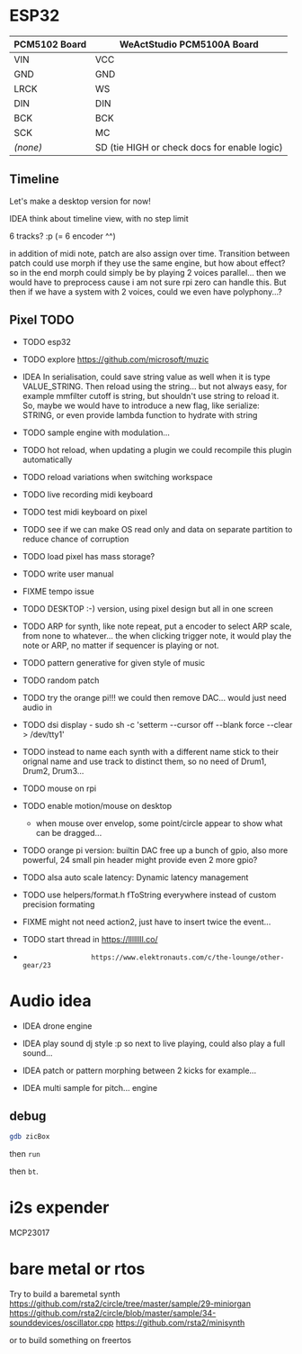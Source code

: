 # ESP32

| PCM5102 Board | WeActStudio PCM5100A Board                   |
| ------------- | -------------------------------------------- |
| VIN           | VCC                                          |
| GND           | GND                                          |
| LRCK          | WS                                           |
| DIN           | DIN                                          |
| BCK           | BCK                                          |
| SCK           | MC                                           |
| *(none)*      | SD (tie HIGH or check docs for enable logic) |

## Timeline

Let's make a desktop version for now!

IDEA think about timeline view, with no step limit

6 tracks? :p (= 6 encoder ^^)

in addition of midi note, patch are also assign over time. Transition between patch could use morph if they use the same engine, but how about effect? so in the end morph could simply be by playing 2 voices parallel... then we would have to preprocess cause i am not sure rpi zero can handle this.
But then if we have a system with 2 voices, could we even have polyphony...?

## Pixel TODO

- TODO esp32


- TODO explore https://github.com/microsoft/muzic

- IDEA In serialisation, could save string value as well when it is type VALUE_STRING. Then reload using the string... but not always easy, for example mmfilter cutoff is string, but shouldn't use string to reload it. So, maybe we would have to introduce a new flag, like serialize: STRING, or even provide lambda function to hydrate with string

- TODO sample engine with modulation...

- TODO hot reload, when updating a plugin we could recompile this plugin automatically

- TODO reload variations when switching workspace

- TODO live recording midi keyboard
- TODO test midi keyboard on pixel

- TODO see if we can make OS read only and data on separate partition to reduce chance of corruption

- TODO load pixel has mass storage?

- TODO write user manual

- FIXME tempo issue

- TODO DESKTOP :-) version, using pixel design but all in one screen

- TODO ARP for synth, like note repeat, put a encoder to select ARP scale, from none to whatever... the when clicking trigger note, it would play the note or ARP, no matter if sequencer is playing or not.

- TODO pattern generative for given style of music
- TODO random patch

- TODO try the orange pi!!! we could then remove DAC... would just need audio in

- TODO dsi display
      - sudo sh -c 'setterm --cursor off --blank force --clear > /dev/tty1'

- TODO instead to name each synth with a different name stick to their orignal name and use track to distinct them, so no need of Drum1, Drum2, Drum3...

- TODO mouse on rpi
- TODO enable motion/mouse on desktop
  - when mouse over envelop, some point/circle appear to show what can be dragged...

- TODO orange pi version: builtin DAC free up a bunch of gpio, also more powerful, 24 small pin header might provide even 2 more gpio?

- TODO alsa auto scale latency: Dynamic latency management

- TODO use helpers/format.h fToString everywhere instead of custom precision formating

- FIXME might not need action2, just have to insert twice the event...

- TODO start thread in https://llllllll.co/
-                      https://www.elektronauts.com/c/the-lounge/other-gear/23

# Audio idea

- IDEA drone engine

- IDEA play sound dj style :p so next to live playing, could also play a full sound...

- IDEA patch or pattern morphing between 2 kicks for example...

- IDEA multi sample for pitch... engine

## debug

```sh
gdb zicBox
```

then `run`


then `bt`.

# i2s expender

MCP23017

# bare metal or rtos

Try to build a baremetal synth https://github.com/rsta2/circle/tree/master/sample/29-miniorgan
                               https://github.com/rsta2/circle/blob/master/sample/34-sounddevices/oscillator.cpp
                               https://github.com/rsta2/minisynth

or to build something on freertos